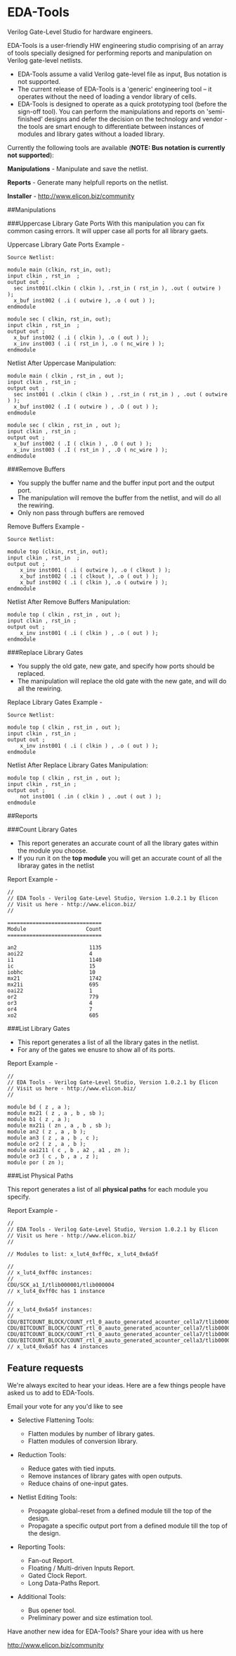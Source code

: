 # EDA-Tools

Verilog Gate-Level Studio for hardware engineers.

EDA-Tools is a user-friendly HW engineering studio comprising of an array of tools specially designed for performing reports and manipulation on Verilog gate-level netlists.

- EDA-Tools assume a valid Verilog gate-level file as input, Bus notation is not supported.
- The current release of EDA-Tools is a 'generic' engineering tool – it operates without the need of loading a vendor library of cells.
- EDA-Tools is designed to operate as a quick prototyping tool (before the sign-off tool). You can perform the manipulations and reports on 'semi-finished' designs and defer the decision on the technology and vendor - the tools are smart enough to differentiate between instances of modules and library gates without a loaded library.

Currently the following tools are available (**NOTE: Bus notation is currently not supported**):

**Manipulations**  - Manipulate and save the netlist.

**Reports** - Generate many helpfull reports on the netlist.

**Installer** - http://www.elicon.biz/community

##Manipulations

###Uppercase Library Gate Ports
With this manipulation you can fix common casing errors. It will upper case all ports for all library gaets.

Uppercase Library Gate Ports Example - 
```
Source Netlist:

module main (clkin, rst_in, out);
input clkin , rst_in  ;
output out ;
  sec inst001(.clkin ( clkin ), .rst_in ( rst_in ), .out ( outwire ) );
  x_buf inst002 ( .i ( outwire ), .o ( out ) );
endmodule

module sec ( clkin, rst_in, out);
input clkin , rst_in  ;
output out ;
  x_buf inst002 ( .i ( clkin ), .o ( out ) );
  x_inv inst003 ( .i ( rst_in ), .o ( nc_wire ) );
endmodule
```
Netlist After Uppercase Manipulation:
```
module main ( clkin , rst_in , out );
input clkin , rst_in ;
output out ;
  sec inst001 ( .clkin ( clkin ) , .rst_in ( rst_in ) , .out ( outwire ) );
  x_buf inst002 ( .I ( outwire ) , .O ( out ) );
endmodule

module sec ( clkin , rst_in , out );
input clkin , rst_in ;
output out ;
  x_buf inst002 ( .I ( clkin ) , .O ( out ) );
  x_inv inst003 ( .I ( rst_in ) , .O ( nc_wire ) );
endmodule
```

###Remove Buffers
- You supply the buffer name and the buffer input port and the output port.
- The manipulation will remove the buffer from the netlist, and will do all the rewiring.
- Only non pass through buffers are removed

Remove Buffers Example - 
```
Source Netlist:

module top (clkin, rst_in, out);
input clkin , rst_in  ;
output out ;
	x_inv inst001 ( .i ( outwire ), .o ( clkout ) );
	x_buf inst002 ( .i ( clkout ), .o ( out ) );
	x_buf inst002 ( .i ( clkin ), .o ( outwire ) );
endmodule
```
Netlist After Remove Buffers Manipulation:
```
module top ( clkin , rst_in , out );
input clkin , rst_in ;
output out ;
	x_inv inst001 ( .i ( clkin ) , .o ( out ) );
endmodule
```

###Replace Library Gates
- You supply the old gate, new gate, and specify how ports should be replaced.
- The manipulation will replace the old gate with the new gate, and will do all the rewiring.

Replace Library Gates Example -
```
Source Netlist:

module top ( clkin , rst_in , out );
input clkin , rst_in ;
output out ;
	x_inv inst001 ( .i ( clkin ) , .o ( out ) );
endmodule
```
Netlist After Replace Library Gates Manipulation:
```
module top ( clkin , rst_in , out );
input clkin , rst_in ;
output out ;
	not inst001 ( .in ( clkin ) , .out ( out ) );
endmodule
```

##Reports

###Count Library Gates

- This report generates an accurate count of all the library gates within the module you choose.
- If you run it on the **top module** you will get an accurate count of all the libraray gates in the netlist

Report Example - 
```
//
// EDA Tools - Verilog Gate-Level Studio, Version 1.0.2.1 by Elicon
// Visit us here - http://www.elicon.biz/
//

==============================
Module                   Count
==============================

an2                       1135
aoi22                     4
i1                        1140
ic                        15
iobhc                     10
mx21                      1742
mx21i                     695
oai22                     1
or2                       779
or3                       4
or4                       7
xo2                       605
```

###List Library Gates

- This report generates a list of all the library gates in the netlist.
- For any of the gates we enusre to show all of its ports.

Report Example - 
```
//
// EDA Tools - Verilog Gate-Level Studio, Version 1.0.2.1 by Elicon
// Visit us here - http://www.elicon.biz/
//

module bd ( z , a );
module mx21 ( z , a , b , sb );
module b1 ( z , a );
module mx21i ( zn , a , b , sb );
module an2 ( z , a , b );
module an3 ( z , a , b , c );
module or2 ( z , a , b );
module oai211 ( c , b , a2 , a1 , zn );
module or3 ( c , b , a , z );
module por ( zn );
```


###List Physical Paths

This report generates a list of all **physical paths** for each module you specify.

Report Example - 
```
//
// EDA Tools - Verilog Gate-Level Studio, Version 1.0.2.1 by Elicon
// Visit us here - http://www.elicon.biz/
//

// Modules to list: x_lut4_0xff0c, x_lut4_0x6a5f

//
// x_lut4_0xff0c instances:
//
CDU/SCK_a1_I/tlib000001/tlib000004
// x_lut4_0xff0c has 1 instance

//
// x_lut4_0x6a5f instances:
//
CDU/BITCOUNT_BLOCK/COUNT_rtl_0_aauto_generated_acounter_cella7/tlib000001/tlib000073
CDU/BITCOUNT_BLOCK/COUNT_rtl_0_aauto_generated_acounter_cella7/tlib000001/tlib000074
CDU/BITCOUNT_BLOCK/COUNT_rtl_0_aauto_generated_acounter_cella7/tlib000001/tlib000075
CDU/BITCOUNT_BLOCK/COUNT_rtl_0_aauto_generated_acounter_cella3/tlib000001/tlib000062
// x_lut4_0x6a5f has 4 instances
```

## Feature requests

We're always excited to hear your ideas. Here are a few things people have asked us to add to EDA-Tools.
 
Email your vote for any you'd like to see 

- Selective Flattening Tools:
    - Flatten modules by number of library gates.
    - Flatten modules of conversion library.

- Reduction Tools:
    - Reduce gates with tied inputs.
    - Remove instances of library gates with open outputs.
    - Reduce chains of one-input gates.
    
- Netlist Editing Tools:
    - Propagate global-reset from a defined module till the top of the design.
    - Propagate a specific output port from a defined module till the top of the design.
 
- Reporting Tools:
    - Fan-out Report.
    - Floating / Multi-driven Inputs Report. 
    - Gated Clock Report.
    - Long Data-Paths Report.
 
- Additional Tools:
    - Bus opener tool.
    - Preliminary power and size estimation tool.

Have another new idea for EDA-Tools?
Share your idea with us here

http://www.elicon.biz/community

